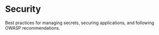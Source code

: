 # Security

Best practices for managing secrets, securing applications, and following OWASP recommendations.
